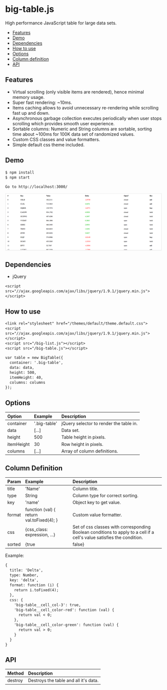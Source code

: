 # big-table.js
High performance JavaScript table for large data sets.

* [Features](#features)
* [Demo](#demo)
* [Dependencies](#dependencies)
* [How to use](#how-to-use)
* [Options](#options)
* [Column definition](#column-definitions)
* [API](#api)

## Features
* Virtual scrolling (only visible items are rendered), hence minimal memory usage.
* Super fast rendering: ~10ms.
* Items caching allows to avoid unnecessary re-rendering while scrolling fast up and down.
* Asynchronous garbage collection executes periodically when user stops scrolling which provides smooth user experience.
* Sortable columns: Numeric and String columns are sortable, sorting time about ~100ms for 100K data set of randomized values.
* Custom CSS classes and value formatters.
* Simple default css theme included.


## Demo

```
$ npm install
$ npm start
```

```
Go to http://localhost:3000/
```

![](assets/screenshot.png?raw=true)


## Dependencies
* jQuery

```
<script src="//ajax.googleapis.com/ajax/libs/jquery/1.9.1/jquery.min.js"></script>
```


## How to use


```
<link rel="stylesheet" href="/themes/default/theme.default.css">
<script src="//ajax.googleapis.com/ajax/libs/jquery/1.9.1/jquery.min.js"></script>
<script src="/big-list.js"></script>
<script src="/big-table.js"></script>
```

```
var table = new BigTable({
  container: '.big-table',
  data: data,
  height: 500,
  itemHeight: 40,
  columns: columns
});
```

## Options
Option | Example | Description
:-- | :-- | :--
container | '.big-table' | jQuery selector to render the table in.
data | [...] | Data set.
height | 500 | Table height in pixels.
itemHeight | 30 | Row height in pixels.
columns | [...] | Array of column definitions.

## Column Definition
Param | Example | Description
:-- | :-- | :--
title | 'Name' | Column title.
type | String | Column type for correct sorting.
key | 'name' | Object key to get value.
format | function (val) { return val.toFixed(4); } | Custom value formatter.
css | {css_class: expression, ...} | Set of css classes with corresponding Boolean conditions to apply to a cell if a cell's value satisfies the condition.
sorted | {true|false} | Indicates whether the data should be initially sorted. True means ascending order, False - descending.

Example:
```
{
  title: 'Delta', 
  type: Number,
  key: 'delta',
  format: function (i) {
    return i.toFixed(4);
  },
  css: {
    'big-table__cell_col-3': true,
    'big-table__cell_color-red': function (val) {
      return val < 0;
    },
    'big-table__cell_color-green': function (val) {
      return val > 0;
    }
  }
}
```

## API

Method | Description
:-- | :--
destroy | Destroys the table and all it's data.
